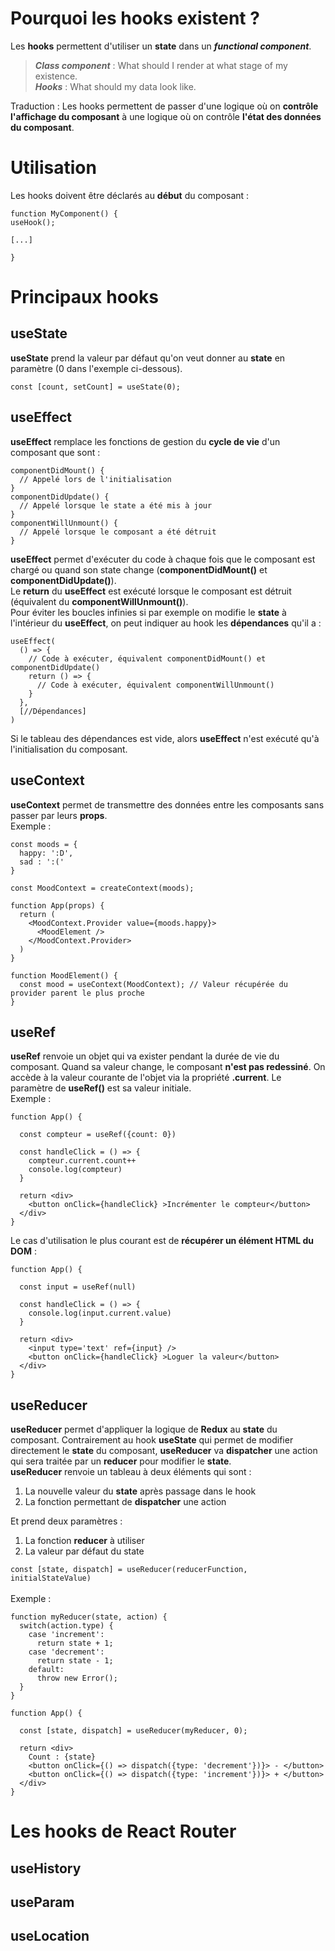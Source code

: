 # Pourquoi les hooks existent ?

Les **hooks** permettent d'utiliser un **state** dans un **_functional component_**.

> **_Class component_** : What should I render at what stage of my existence. </br>
> **_Hooks_** : What should my data look like.

Traduction : Les hooks permettent de passer d'une logique où on **contrôle l'affichage du composant** à une logique où on contrôle **l'état des données du composant**.

# Utilisation

Les hooks doivent être déclarés au **début** du composant :

```
function MyComponent() {
useHook();

[...]

}
```

# Principaux hooks

## useState

**useState** prend la valeur par défaut qu'on veut donner au **state** en paramètre (0 dans l'exemple ci-dessous).
```
const [count, setCount] = useState(0);
```

## useEffect

**useEffect** remplace les fonctions de gestion du **cycle de vie** d'un composant que sont :
```
componentDidMount() {
  // Appelé lors de l'initialisation
}
componentDidUpdate() {
  // Appelé lorsque le state a été mis à jour
}
componentWillUnmount() {
  // Appelé lorsque le composant a été détruit
}
```

**useEffect** permet d'exécuter du code à chaque fois que le composant est chargé ou quand son state change (**componentDidMount()** et **componentDidUpdate()**).</br>
Le **return** du **useEffect** est exécuté lorsque le composant est détruit (équivalent du **componentWillUnmount()**).</br>
Pour éviter les boucles infinies si par exemple on modifie le **state** à l'intérieur du **useEffect**, on peut indiquer au hook les **dépendances** qu'il a :
```
useEffect(
  () => {
    // Code à exécuter, équivalent componentDidMount() et componentDidUpdate()
    return () => {
      // Code à exécuter, équivalent componentWillUnmount()
    }
  },
  [//Dépendances]
)
```
Si le tableau des dépendances est vide, alors **useEffect** n'est exécuté qu'à l'initialisation du composant.

## useContext

**useContext** permet de transmettre des données entre les composants sans passer par leurs **props**.</br>
Exemple :
```
const moods = {
  happy: ':D',
  sad : ':('
}

const MoodContext = createContext(moods);

function App(props) {
  return (
    <MoodContext.Provider value={moods.happy}>
      <MoodElement />    
    </MoodContext.Provider>
  )
}

function MoodElement() {
  const mood = useContext(MoodContext); // Valeur récupérée du provider parent le plus proche
}
```
## useRef

**useRef** renvoie un objet qui va exister pendant la durée de vie du composant. Quand sa valeur change, le composant **n'est pas redessiné**.
On accède à la valeur courante de l'objet via la propriété **.current**. Le paramètre de **useRef()** est sa valeur initiale.</br>
Exemple :

```
function App() {

  const compteur = useRef({count: 0})
  
  const handleClick = () => {
    compteur.current.count++
    console.log(compteur)
  }
  
  return <div>
    <button onClick={handleClick} >Incrémenter le compteur</button>
  </div>
}
```

Le cas d'utilisation le plus courant est de **récupérer un élément HTML du DOM** :

```
function App() {

  const input = useRef(null)
  
  const handleClick = () => {
    console.log(input.current.value)
  }
  
  return <div>
    <input type='text' ref={input} />
    <button onClick={handleClick} >Loguer la valeur</button>
  </div>
}
```

## useReducer

**useReducer** permet d'appliquer la logique de **Redux** au **state** du composant. Contrairement au hook **useState** qui permet de modifier directement le **state** du composant, **useReducer** va **dispatcher** une action qui sera traitée par un **reducer** pour modifier le **state**.</br>
**useReducer** renvoie un tableau à deux éléments qui sont :
1. La nouvelle valeur du **state** après passage dans le hook
2. La fonction permettant de **dispatcher** une action

Et prend deux paramètres :

1. La fonction **reducer** à utiliser 
2. La valeur par défaut du state

`const [state, dispatch] = useReducer(reducerFunction, initialStateValue)`
</br></br>
Exemple :

```
function myReducer(state, action) {
  switch(action.type) {
    case 'increment':
      return state + 1;
    case 'decrement':
      return state - 1;
    default:
      throw new Error();
  }
}

function App() {

  const [state, dispatch] = useReducer(myReducer, 0);
   
  return <div>
    Count : {state}
    <button onClick={() => dispatch({type: 'decrement'})}> - </button>
    <button onClick={() => dispatch({type: 'increment'})}> + </button>
  </div>
}
```


# Les hooks de React Router

## useHistory

## useParam

## useLocation
